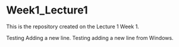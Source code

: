 # Week1_Lecture1
This is the repository created on the Lecture 1 Week 1.

Testing Adding a new line.
Testing adding a new line from Windows.